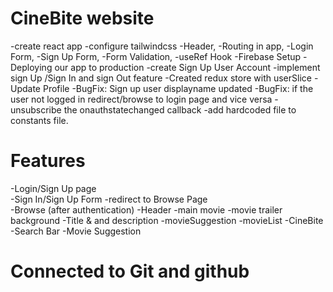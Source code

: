 
# CineBite website
  -create react app
  -configure tailwindcss
  -Header,
  -Routing in app,
  -Login Form,
  -Sign Up Form,
  -Form Validation,
  -useRef Hook
  -Firebase Setup
  -Deploying our app to production
  -create Sign Up User Account 
  -implement sign Up /Sign In  and sign Out feature
  -Created redux store with userSlice
  -Update Profile
  -BugFix: Sign up user displayname updated
  -BugFix: if the user not logged in redirect/browse to login page and vice versa
  -unsubscribe the onauthstatechanged callback
  -add hardcoded file to constants file.
# Features
   -Login/Sign Up page\
      -Sign In/Sign Up Form
      -redirect to Browse Page    
   -Browse (after authentication)
      -Header
      -main movie
        -movie trailer background
        -Title & and description
        -movieSuggestion
            -movieList
   -CineBite
      -Search Bar
      -Movie Suggestion

# Connected to  Git and github
